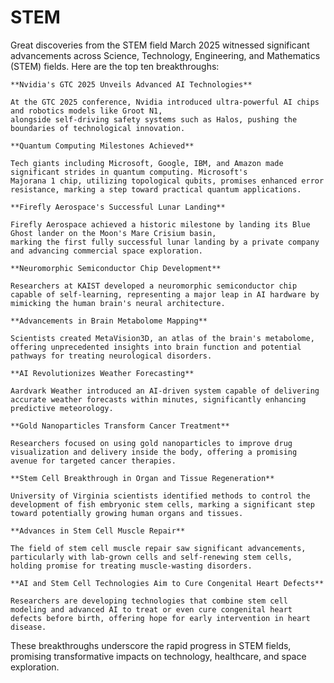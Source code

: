 # STEM
Great discoveries from the STEM field
March 2025 witnessed significant advancements across Science, Technology, Engineering, and Mathematics (STEM) fields. Here are the top ten breakthroughs:​

    **Nvidia's GTC 2025 Unveils Advanced AI Technologies**

    At the GTC 2025 conference, Nvidia introduced ultra-powerful AI chips and robotics models like Groot N1, 
    alongside self-driving safety systems such as Halos, pushing the boundaries of technological innovation.

    **Quantum Computing Milestones Achieved**

    Tech giants including Microsoft, Google, IBM, and Amazon made significant strides in quantum computing. Microsoft's 
    Majorana 1 chip, utilizing topological qubits, promises enhanced error resistance, marking a step toward practical quantum applications.

    **Firefly Aerospace's Successful Lunar Landing**

    Firefly Aerospace achieved a historic milestone by landing its Blue Ghost lander on the Moon's Mare Crisium basin, 
    marking the first fully successful lunar landing by a private company and advancing commercial space exploration.

    **Neuromorphic Semiconductor Chip Development**

    Researchers at KAIST developed a neuromorphic semiconductor chip capable of self-learning, representing a major leap in AI hardware by mimicking the human brain's neural architecture.

    **Advancements in Brain Metabolome Mapping**

    Scientists created MetaVision3D, an atlas of the brain's metabolome, offering unprecedented insights into brain function and potential pathways for treating neurological disorders.

    **AI Revolutionizes Weather Forecasting**

    Aardvark Weather introduced an AI-driven system capable of delivering accurate weather forecasts within minutes, significantly enhancing predictive meteorology.

    **Gold Nanoparticles Transform Cancer Treatment**

    Researchers focused on using gold nanoparticles to improve drug visualization and delivery inside the body, offering a promising avenue for targeted cancer therapies.

    **Stem Cell Breakthrough in Organ and Tissue Regeneration**

    University of Virginia scientists identified methods to control the development of fish embryonic stem cells, marking a significant step toward potentially growing human organs and tissues.

    **Advances in Stem Cell Muscle Repair**

    The field of stem cell muscle repair saw significant advancements, particularly with lab-grown cells and self-renewing stem cells, holding promise for treating muscle-wasting disorders.

    **AI and Stem Cell Technologies Aim to Cure Congenital Heart Defects**

    Researchers are developing technologies that combine stem cell modeling and advanced AI to treat or even cure congenital heart defects before birth, offering hope for early intervention in heart disease.

These breakthroughs underscore the rapid progress in STEM fields, promising transformative impacts on technology, healthcare, and space exploration.
